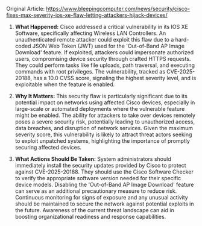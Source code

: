 Original Article: https://www.bleepingcomputer.com/news/security/cisco-fixes-max-severity-ios-xe-flaw-letting-attackers-hijack-devices/

1. **What Happened:** Cisco addressed a critical vulnerability in its IOS XE Software, specifically affecting Wireless LAN Controllers. An unauthenticated remote attacker could exploit this flaw due to a hard-coded JSON Web Token (JWT) used for the 'Out-of-Band AP Image Download' feature. If exploited, attackers could impersonate authorized users, compromising device security through crafted HTTPS requests. They could perform tasks like file uploads, path traversal, and executing commands with root privileges. The vulnerability, tracked as CVE-2025-20188, has a 10.0 CVSS score, signaling the highest severity level, and is exploitable when the feature is enabled.

2. **Why It Matters:** This security flaw is particularly significant due to its potential impact on networks using affected Cisco devices, especially in large-scale or automated deployments where the vulnerable feature might be enabled. The ability for attackers to take over devices remotely poses a severe security risk, potentially leading to unauthorized access, data breaches, and disruption of network services. Given the maximum severity score, this vulnerability is likely to attract threat actors seeking to exploit unpatched systems, highlighting the importance of promptly securing affected devices.

3. **What Actions Should Be Taken:** System administrators should immediately install the security updates provided by Cisco to protect against CVE-2025-20188. They should use the Cisco Software Checker to verify the appropriate software version needed for their specific device models. Disabling the 'Out-of-Band AP Image Download' feature can serve as an additional precautionary measure to reduce risk. Continuous monitoring for signs of exposure and any unusual activity should be maintained to secure the network against potential exploits in the future. Awareness of the current threat landscape can aid in boosting organizational readiness and response capabilities.